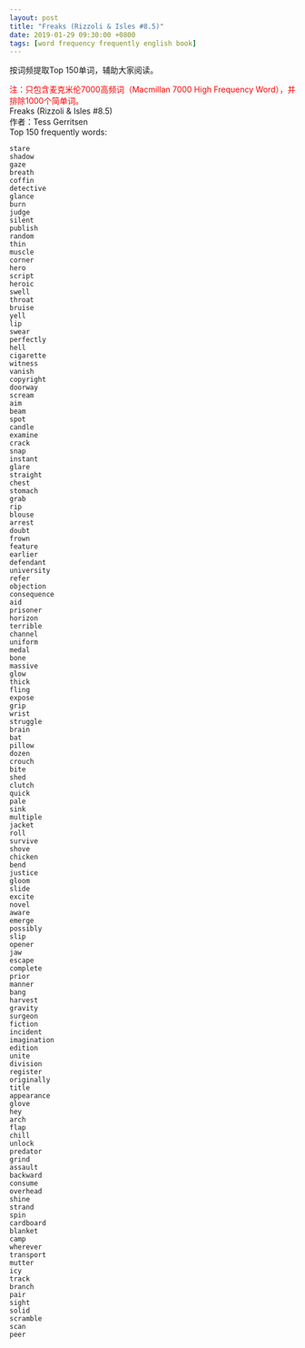 ```yaml
---
layout: post
title: "Freaks (Rizzoli & Isles #8.5)"
date: 2019-01-29 09:30:00 +0800
tags: [word frequency frequently english book]
---
```


按词频提取Top 150单词，辅助大家阅读。  

<span style="color:red">注：只包含麦克米伦7000高频词（Macmillan 7000 High Frequency Word），并排除1000个简单词。</span>  
Freaks (Rizzoli & Isles #8.5)  
作者：Tess Gerritsen  
Top 150 frequently words:  

```
stare
shadow
gaze
breath
coffin
detective
glance
burn
judge
silent
publish
random
thin
muscle
corner
hero
script
heroic
swell
throat
bruise
yell
lip
swear
perfectly
hell
cigarette
witness
vanish
copyright
doorway
scream
aim
beam
spot
candle
examine
crack
snap
instant
glare
straight
chest
stomach
grab
rip
blouse
arrest
doubt
frown
feature
earlier
defendant
university
refer
objection
consequence
aid
prisoner
horizon
terrible
channel
uniform
medal
bone
massive
glow
thick
fling
expose
grip
wrist
struggle
brain
bat
pillow
dozen
crouch
bite
shed
clutch
quick
pale
sink
multiple
jacket
roll
survive
shove
chicken
bend
justice
gloom
slide
excite
novel
aware
emerge
possibly
slip
opener
jaw
escape
complete
prior
manner
bang
harvest
gravity
surgeon
fiction
incident
imagination
edition
unite
division
register
originally
title
appearance
glove
hey
arch
flap
chill
unlock
predator
grind
assault
backward
consume
overhead
shine
strand
spin
cardboard
blanket
camp
wherever
transport
mutter
icy
track
branch
pair
sight
solid
scramble
scan
peer
```